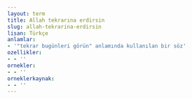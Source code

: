 ```yaml
---
layout: term
title: Allah tekrarına erdirsin
slug: allah-tekrarina-erdirsin
lisan: Türkçe
anlamlar:
- '"tekrar bugünleri görün" anlamında kullanılan bir söz'
ozellikler:
- - ''
ornekler:
- - ''
orneklerkaynak:
- - ''
---
```

